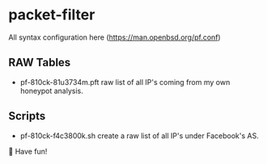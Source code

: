 # packet-filter
All syntax configuration here <openBSD>(https://man.openbsd.org/pf.conf)

## RAW Tables
* pf-810ck-81u3734m.pft raw list of all IP's coming from my own honeypot analysis.

## Scripts
* pf-810ck-f4c3800k.sh create a raw list of all IP's under Facebook's AS. 

🐡 Have fun!
